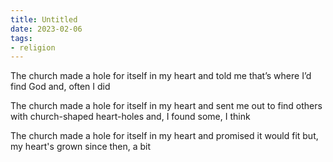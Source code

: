 ```yaml
---
title: Untitled
date: 2023-02-06
tags:
- religion
---
```

The church made a hole for itself in my heart
and told me that’s where I’d find God
and, often I did
<!-- more -->

The church made a hole for itself in my heart
and sent me out to find others
with church-shaped heart-holes
and, I found some, I think

The church made a hole for itself in my heart
and promised it would fit
but, my heart's grown since then, a bit